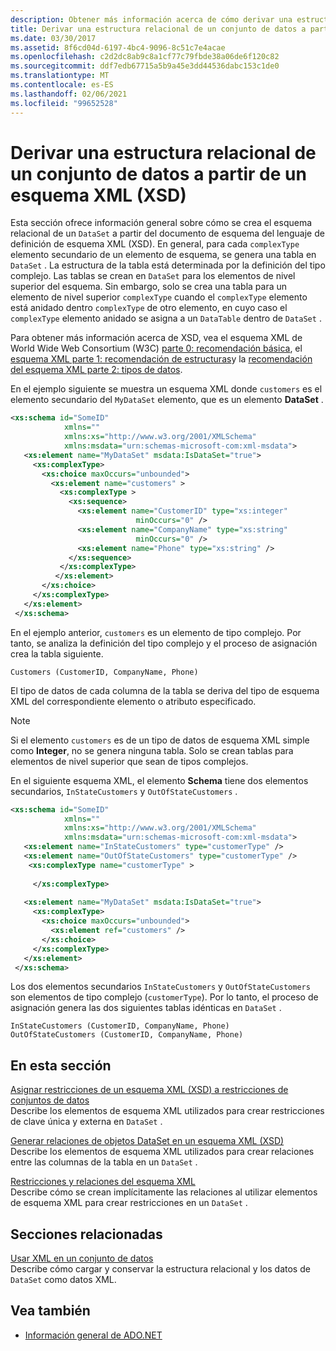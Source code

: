 ```yaml
---
description: Obtener más información acerca de cómo derivar una estructura relacional de conjunto de objetos a partir de un esquema XML (XSD)
title: Derivar una estructura relacional de un conjunto de datos a partir de un esquema XML (XSD)
ms.date: 03/30/2017
ms.assetid: 8f6cd04d-6197-4bc4-9096-8c51c7e4acae
ms.openlocfilehash: c2d2dc8ab9c8a1cf77c79fbde38a06de6f120c82
ms.sourcegitcommit: ddf7edb67715a5b9a45e3dd44536dabc153c1de0
ms.translationtype: MT
ms.contentlocale: es-ES
ms.lasthandoff: 02/06/2021
ms.locfileid: "99652528"
---
```

# <a name="deriving-dataset-relational-structure-from-xml-schema-xsd"></a>Derivar una estructura relacional de un conjunto de datos a partir de un esquema XML (XSD)

Esta sección ofrece información general sobre cómo se crea el esquema relacional de un `DataSet` a partir del documento de esquema del lenguaje de definición de esquema XML (XSD). En general, para cada `complexType` elemento secundario de un elemento de esquema, se genera una tabla en `DataSet` . La estructura de la tabla está determinada por la definición del tipo complejo. Las tablas se crean en `DataSet` para los elementos de nivel superior del esquema. Sin embargo, solo se crea una tabla para un elemento de nivel superior `complexType` cuando el `complexType` elemento está anidado dentro `complexType` de otro elemento, en cuyo caso el `complexType` elemento anidado se asigna a un `DataTable` dentro de `DataSet` .  
  
 Para obtener más información acerca de XSD, vea el esquema XML de World Wide Web Consortium (W3C) [parte 0: recomendación básica](https://www.w3.org/TR/xmlschema-0/), el [esquema XML parte 1: recomendación de estructuras](https://www.w3.org/TR/xmlschema-1/)y la [recomendación del esquema XML parte 2: tipos de datos](https://www.w3.org/TR/xmlschema-2/).  
  
 En el ejemplo siguiente se muestra un esquema XML donde `customers` es el elemento secundario del `MyDataSet` elemento, que es un elemento **DataSet** .  
  
```xml  
<xs:schema id="SomeID"
            xmlns=""
            xmlns:xs="http://www.w3.org/2001/XMLSchema"
            xmlns:msdata="urn:schemas-microsoft-com:xml-msdata">  
   <xs:element name="MyDataSet" msdata:IsDataSet="true">  
     <xs:complexType>  
       <xs:choice maxOccurs="unbounded">  
         <xs:element name="customers" >
           <xs:complexType >  
             <xs:sequence>  
               <xs:element name="CustomerID" type="xs:integer"
                            minOccurs="0" />  
               <xs:element name="CompanyName" type="xs:string"
                            minOccurs="0" />  
               <xs:element name="Phone" type="xs:string" />  
             </xs:sequence>  
           </xs:complexType>  
          </xs:element>  
       </xs:choice>  
     </xs:complexType>  
   </xs:element>  
 </xs:schema>  
```  
  
 En el ejemplo anterior, `customers` es un elemento de tipo complejo. Por tanto, se analiza la definición del tipo complejo y el proceso de asignación crea la tabla siguiente.  
  
```text  
Customers (CustomerID, CompanyName, Phone)  
```  
  
 El tipo de datos de cada columna de la tabla se deriva del tipo de esquema XML del correspondiente elemento o atributo especificado.  
  
> [!NOTE]
> Si el elemento `customers` es de un tipo de datos de esquema XML simple como **Integer**, no se genera ninguna tabla. Solo se crean tablas para elementos de nivel superior que sean de tipos complejos.  
  
 En el siguiente esquema XML, el elemento **Schema** tiene dos elementos secundarios, `InStateCustomers` y `OutOfStateCustomers` .  
  
```xml  
<xs:schema id="SomeID"
            xmlns=""
            xmlns:xs="http://www.w3.org/2001/XMLSchema"
            xmlns:msdata="urn:schemas-microsoft-com:xml-msdata">  
   <xs:element name="InStateCustomers" type="customerType" />  
   <xs:element name="OutOfStateCustomers" type="customerType" />  
    <xs:complexType name="customerType" >  
  
     </xs:complexType>  
  
   <xs:element name="MyDataSet" msdata:IsDataSet="true">  
     <xs:complexType>  
       <xs:choice maxOccurs="unbounded">  
         <xs:element ref="customers" />  
       </xs:choice>  
     </xs:complexType>  
   </xs:element>  
 </xs:schema>  
```  
  
 Los dos elementos secundarios `InStateCustomers` y `OutOfStateCustomers` son elementos de tipo complejo (`customerType`). Por lo tanto, el proceso de asignación genera las dos siguientes tablas idénticas en `DataSet` .  
  
```text  
InStateCustomers (CustomerID, CompanyName, Phone)  
OutOfStateCustomers (CustomerID, CompanyName, Phone)  
```  
  
## <a name="in-this-section"></a>En esta sección  

 [Asignar restricciones de un esquema XML (XSD) a restricciones de conjuntos de datos](mapping-xml-schema-xsd-constraints-to-dataset-constraints.md)  
 Describe los elementos de esquema XML utilizados para crear restricciones de clave única y externa en `DataSet` .  
  
 [Generar relaciones de objetos DataSet en un esquema XML (XSD)](generating-dataset-relations-from-xml-schema-xsd.md)  
 Describe los elementos de esquema XML utilizados para crear relaciones entre las columnas de la tabla en un `DataSet` .  
  
 [Restricciones y relaciones del esquema XML](xml-schema-constraints-and-relationships.md)  
 Describe cómo se crean implícitamente las relaciones al utilizar elementos de esquema XML para crear restricciones en un `DataSet` .  
  
## <a name="related-sections"></a>Secciones relacionadas  

 [Usar XML en un conjunto de datos](using-xml-in-a-dataset.md)  
 Describe cómo cargar y conservar la estructura relacional y los datos de `DataSet` como datos XML.  
  
## <a name="see-also"></a>Vea también

- [Información general de ADO.NET](../ado-net-overview.md)
